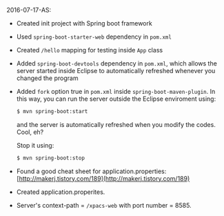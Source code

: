 2016-07-17-AS:
* Created init project with Spring boot framework
* Used `spring-boot-starter-web` dependency in `pom.xml`
* Created `/hello` mapping for testing inside `App` class
* Added `spring-boot-devtools` dependency in `pom.xml`, which allows the server started inside Eclipse to automatically refreshed whenever you changed the program
* Added `fork` option true in `pom.xml` inside `spring-boot-maven-plugin`. In this way, you can run the server outside the Eclipse enviroment using:

   ```bash
   $ mvn spring-boot:start
   ```
   and the server is automatically refreshed when you modify the codes. Cool, eh?

   Stop it using:
   ```bash
   $ mvn spring-boot:stop
   ```

* Found a good cheat sheet for application.properties: [http://makerj.tistory.com/189](http://makerj.tistory.com/189)
* Created application.properites.
* Server's context-path = `/xpacs-web` with port number = 8585.
